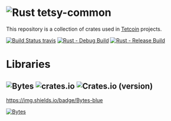 # ![Rust](https://img.shields.io/badge/Rust-000000?style=for-the-badge&logo=rust&logoColor=white) tetsy-common
This repository is a collection of crates used in [Tetcoin](https://tetcoin.org/) projects.

[travis-image]: https://travis-ci.org/tetcoin/tetsy-common.svg?branch=master
[travis-url]: https://travis-ci.org/tetcoin/tetsy-common
[![Build Status travis][travis-image]][travis-url] [![Rust - Debug Build](https://github.com/tetcoin/tetsy-common/actions/workflows/rust-debug.yml/badge.svg)](https://github.com/tetcoin/tetsy-common/actions/workflows/rust-debug.yml) [![Rust - Release Build](https://github.com/tetcoin/tetsy-common/actions/workflows/rust-release.yml/badge.svg)](https://github.com/tetcoin/tetsy-common/actions/workflows/rust-release.yml)

# Libraries
## ![Bytes](tetsy-bytes) ![crates.io](https://img.shields.io/crates/v/tetsy-bytes.svg?style=for-the-badge) ![Crates.io (version)](https://img.shields.io/crates/dv/tetsy-bytes.svg?style=for-the-badge)

https://img.shields.io/badge/Bytes-blue

[![Bytes](https://img.shields.io/badge/Bytes-blue.svg?style=for-the-badge)](tetsy-bytes)
